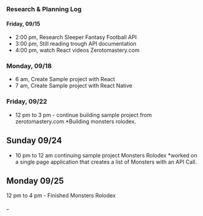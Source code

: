 ### Research & Planning Log

#### Friday, 09/15

- 2:00 pm, Research Sleeper Fantasy Football API
- 3:00 pm, Still reading trough API documentation
- 4:00 pm, watch React videos Zerotomastery.com

### Monday, 09/18

- 6 am, Create Sample project with React
- 7 am, Create Sample project with React Native

### Friday, 09/22

- 12 pm to 3 pm - continue building sample project from zerotomastery.com
  \*Building monsters rolodex.

## Sunday 09/24

- 10 pm to 12 am continuing sample project Monsters Rolodex
  \*worked on a single page application that creates a list of Monsters with an API Call.

## Monday 09/25

12 pm to 4 pm - Finished Monsters Rolodex

\_
